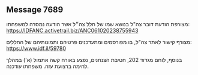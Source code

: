## Message 7689

מצורפת הודעת דובר צה"ל בנושא שמו של חלל צה״ל אשר הודעה נמסרה למשפחתו: 
https://IDFANC.activetrail.biz/ANC061020238755943

מצורף קישור לאתר צה"ל, בו מפורסמים ומתעדכנים פרטיהם ותמונותיהם של החללים: https://www.idf.il/59780

בנוסף, לוחם מגדוד 202, חטיבת הצנחנים, נפצע באורח קשה אתמול (א') במהלך לחימה ברצועת עזה.
משפחתו עודכנה.

